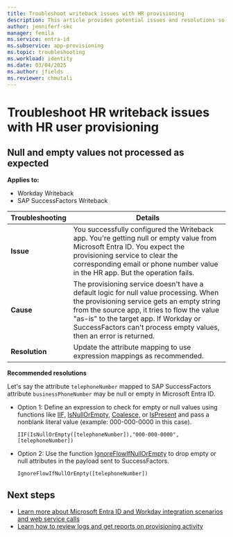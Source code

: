 ```yaml
---
title: Troubleshoot writeback issues with HR provisioning
description: This article provides potential issues and resolutions so you can troubleshoot writeback issues with HR provisioning.
author: jenniferf-skc
manager: femila
ms.service: entra-id
ms.subservice: app-provisioning
ms.topic: troubleshooting
ms.workload: identity
ms.date: 03/04/2025
ms.author: jfields
ms.reviewer: chmutali
---
```


# Troubleshoot HR writeback issues with HR user provisioning

## Null and empty values not processed as expected
**Applies to:**
* Workday Writeback
* SAP SuccessFactors Writeback

| Troubleshooting | Details |
| -- | -- |
| **Issue** | You successfully configured the Writeback app. You're getting null or empty value from Microsoft Entra ID. You expect the provisioning service to clear the corresponding email or phone number value in the HR app. But the operation fails. |
| **Cause** | The provisioning service doesn't have a default logic for null value processing. When the provisioning service gets an empty string from the source app, it tries to flow the value "as-is" to the target app. If Workday or SuccessFactors can't process empty values, then an error is returned. |
| **Resolution** | Update the attribute mapping to use expression mappings as recommended. |

**Recommended resolutions**

  Let's say the attribute `telephoneNumber` mapped to SAP SuccessFactors attribute `businessPhoneNumber` may be null or empty in Microsoft Entra ID. 
  * Option 1: Define an expression to check for empty or null values using functions like [IIF,](functions-for-customizing-application-data.md#iif) [IsNullOrEmpty,](functions-for-customizing-application-data.md#isnullorempty) [Coalesce,](functions-for-customizing-application-data.md#coalesce) or [IsPresent](functions-for-customizing-application-data.md#ispresent) and pass a nonblank literal value (example: 000-000-0000 in this case). 
  
     `IIF(IsNullOrEmpty([telephoneNumber]),"000-000-0000",[telephoneNumber])`

  * Option 2: Use the function [IgnoreFlowIfNullOrEmpty](functions-for-customizing-application-data.md#ignoreflowifnullorempty) to drop empty or null attributes in the payload sent to SuccessFactors. 
  
     `IgnoreFlowIfNullOrEmpty([telephoneNumber])` 



## Next steps

* [Learn more about Microsoft Entra ID and Workday integration scenarios and web service calls](workday-integration-reference.md)
* [Learn how to review logs and get reports on provisioning activity](check-status-user-account-provisioning.md)
